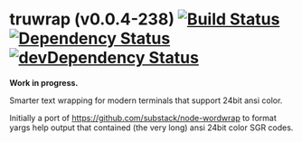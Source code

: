 truwrap (v0.0.4-238) [![Build Status](https://travis-ci.org/MarkGriffiths/truwrap.svg?branch=master)](https://travis-ci.org/MarkGriffiths/truwrap) [![Dependency Status](https://david-dm.org/MarkGriffiths/truwrap.svg)](https://david-dm.org/MarkGriffiths/truwrap) [![devDependency Status](https://david-dm.org/MarkGriffiths/truwrap/dev-status.svg)](https://david-dm.org/MarkGriffiths/truwrap#info=devDependencies)
=============

__Work in progress.__

Smarter text wrapping for modern terminals that support 24bit ansi color.

Initially a port of https://github.com/substack/node-wordwrap to format yargs help output that contained (the very long) ansi 24bit color SGR codes.
